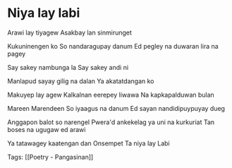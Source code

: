 # Niya lay labi

Arawi lay tiyagew
Asakbay lan sinmirunget

Kukuninengen ko
So nandaragupay danum
Ed pegley na duwaran lira na pagey

Say sakey nambunga la
Say sakey andi ni

Manlapud sayay gilig na dalan
Ya akatatdangan ko

Makuyep lay agew
Kalkalnan eerepey liwawa
Na kapkapalduwan bulan

Mareen
Marendeen
So iyaagus na danum
Ed sayan nandidipuypuyay dueg

Anggapon balot so narengel
Pwera'd ankekelag ya uni na kurkuriat
Tan boses na ugugaw
ed arawi

Ya tatawagey kaatengan dan
Onsempet
Ta niya lay
Labi

Tags: [[Poetry - Pangasinan]]

